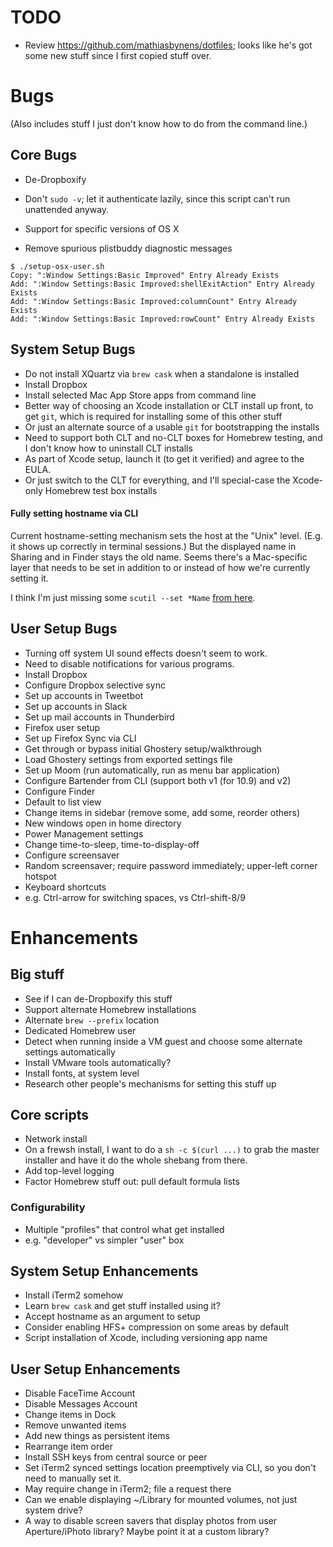 # TODO

- Review https://github.com/mathiasbynens/dotfiles; looks like he's got some new stuff since I first copied stuff over.

#  Bugs  #

(Also includes stuff I just don't know how to do from the command line.)

##  Core Bugs  ##

- De-Dropboxify
- Don't `sudo -v`; let it authenticate lazily, since this script can't run unattended anyway.
- Support for specific versions of OS X

- Remove spurious plistbuddy diagnostic messages
```
$ ./setup-osx-user.sh
Copy: ":Window Settings:Basic Improved" Entry Already Exists
Add: ":Window Settings:Basic Improved:shellExitAction" Entry Already Exists
Add: ":Window Settings:Basic Improved:columnCount" Entry Already Exists
Add: ":Window Settings:Basic Improved:rowCount" Entry Already Exists
```

##  System Setup Bugs  ##

- Do not install XQuartz via `brew cask` when a standalone is installed
- Install Dropbox
- Install selected Mac App Store apps from command line
- Better way of choosing an Xcode installation or CLT install up front, to get `git`, which is required for installing some of this other stuff
 - Or just an alternate source of a usable `git` for bootstrapping the installs
 - Need to support both CLT and no-CLT boxes for Homebrew testing, and I don't know how to uninstall CLT installs
- As part of Xcode setup, launch it (to get it verified) and agree to the EULA.
 - Or just switch to the CLT for everything, and I'll special-case the Xcode-only Homebrew test box installs

####  Fully setting hostname via CLI  ####

Current hostname-setting mechanism sets the host at the "Unix" level. (E.g. it shows up correctly in terminal sessions.) But the displayed name in Sharing and in Finder stays the old name. Seems there's a Mac-specific layer that needs to be set in addition to or instead of how we're currently setting it.

I think I'm just missing some `scutil --set *Name` [from here](https://github.com/mathiasbynens/dotfiles/blob/ed0019b7f87828aad94a94665c198b556bd7be02/.osx#L15-L19).

##  User Setup Bugs  ##

- Turning off system UI sound effects doesn't seem to work.
- Need to disable notifications for various programs.
- Install Dropbox
- Configure Dropbox selective sync
- Set up accounts in Tweetbot
- Set up accounts in Slack
- Set up mail accounts in Thunderbird
- Firefox user setup
 - Set up Firefox Sync via CLI
 - Get through or bypass initial Ghostery setup/walkthrough
 - Load Ghostery settings from exported settings file
- Set up Moom (run automatically, run as menu bar application)
- Configure Bartender from CLI (support both v1 (for 10.9) and v2)
- Configure Finder
 - Default to list view
 - Change items in sidebar (remove some, add some, reorder others)
 - New windows open in home directory
- Power Management settings
 - Change time-to-sleep, time-to-display-off
- Configure screensaver
 - Random screensaver; require password immediately; upper-left corner hotspot
- Keyboard shortcuts
 - e.g. Ctrl-arrow for switching spaces, vs Ctrl-shift-8/9

#  Enhancements   #

##  Big stuff  ##

- See if I can de-Dropboxify this stuff
- Support alternate Homebrew installations
 - Alternate `brew --prefix` location
 - Dedicated Homebrew user
- Detect when running inside a VM guest and choose some alternate settings automatically
 - Install VMware tools automatically?
- Install fonts, at system level
- Research other people's mechanisms for setting this stuff up

##  Core scripts   ##

- Network install
 - On a frewsh install, I want to do a `sh -c $(curl ...)` to grab the master installer and have it do the whole shebang from there.
- Add top-level logging
- Factor Homebrew stuff out: pull default formula lists

###  Configurability   ###

- Multiple "profiles" that control what get installed
 - e.g. "developer" vs simpler "user" box

##  System Setup Enhancements ##

- Install iTerm2 somehow
- Learn `brew cask` and get stuff installed using it?
- Accept hostname as an argument to setup
- Consider enabling HFS+ compression on some areas by default
- Script installation of Xcode, including versioning app name

##  User Setup Enhancements   ##

- Disable FaceTime Account
- Disable Messages Account
- Change items in Dock
 - Remove unwanted items
 - Add new things as persistent items
 - Rearrange item order
- Install SSH keys from central source or peer
- Set iTerm2 synced settings location preemptively via CLI, so you don't need to manually set it.
 - May require change in iTerm2; file a request there
- Can we enable displaying ~/Library for mounted volumes, not just system drive?
- A way to disable screen savers that display photos from user Aperture/iPhoto library? Maybe point it at a custom library?

